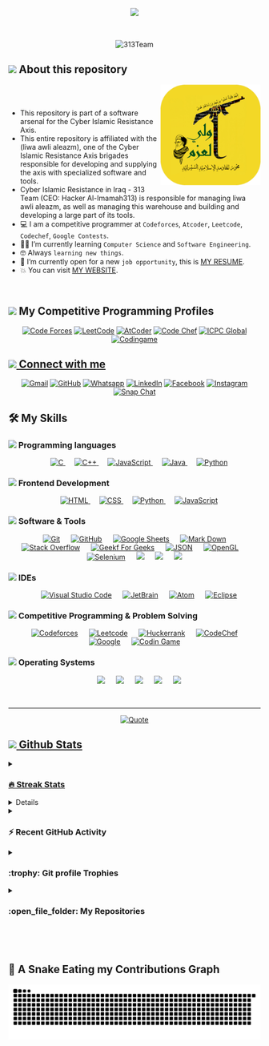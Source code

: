 <center>
<p qalign="center">
  <a href="https://t.me/x313xTeamBackup"><img src="https://readme-typing-svg.herokuapp.com?font=Time+New+Roman&color=%23C8BE25&size=25&center=true&vCenter=true&width=600&height=100&lines=313+Team;Cyber+Islamic+Resistance+in+Iraq;liwa+awli+aleazm;Hacker+Al-Imamah313+-+CEO;"></a>
</p>
</center>
<br>
<p align="center"> 
	<img src="https://i.ibb.co/S4LZ51q2/2382-F40-C-B6-BF-4-F2-E-B2-CB-AC8446-BDEBA3.jpg" alt="313Team" height=200px, width=400px/> 
	<!---
		<a href = "https://commits.top/egypt.html" target="_blank">
			<img src="https://aktive.tk/egypt/7oSkaaa?color=red" alt="Most Active Users" target="_blank" height=25px, width=250px/> 
		</a>
	-->

</p>

	
## <picture><img src = "https://github.com/7oSkaaa/7oSkaaa/blob/main/Images/about_me.gif?raw=true" width = 50px></picture> About this repository

<picture> <img align="right" src="https://raw.githubusercontent.com/313Team/313Team/refs/heads/main/IMG_8191.png" width = 200px></picture>

<br><br>

- This repository is part of a software arsenal for the Cyber ​​Islamic Resistance Axis.
- This entire repository is affiliated with the (liwa awli aleazm), one of the Cyber ​​Islamic Resistance Axis brigades responsible for developing and supplying the axis with specialized software and tools.
- Cyber Islamic Resistance in Iraq - 313 Team (CEO: Hacker Al-Imamah313) is responsible for managing liwa awli aleazm, as well as managing this warehouse and building and developing a large part of its tools.
- :computer: I am a competitive programmer at `Codeforces`, `Atcoder`, `Leetcode`, `Codechef`, `Google Contests`.
- :student: I’m currently learning `Computer Science` and `Software Engineering`.
- :nerd_face: Always `learning new things`.
- :thinking: I’m currently open for a new `job opportunity`, this is [MY RESUME](http://lnkiy.in/Ahmed_Hossam_Resume).
- :boom: You can visit [MY WEBSITE](https://cutt.ly/Ahmed_Hossam_Website).
<br>


## <picture> <img src="https://github.com/7oSkaaa/7oSkaaa/blob/main/Images/competitive_programming_profile.png?raw=true" width=40> </picture> My Competitive Programming Profiles

<p align="center">
  <a href="https://codeforces.com/profile/7oSkaaa"><img src="https://img.icons8.com/external-tal-revivo-shadow-tal-revivo/50/000000/external-codeforces-programming-competitions-and-contests-programming-community-logo-shadow-tal-revivo.png" alt="Code Forces"/></a>
	<a href="https://leetcode.com/7oSkaa/"><img src="https://img.icons8.com/external-tal-revivo-shadow-tal-revivo/50/000000/external-level-up-your-coding-skills-and-quickly-land-a-job-logo-shadow-tal-revivo.png" alt="LeetCode"/></a>
	<a href="https://atcoder.jp/users/ahmed_7oSkaa"><img src="https://i.ibb.co/Q9WSjDB/logo.png" alt="AtCoder" width = 60px/></a>
	<a href="https://www.codechef.com/users/ahmed_7oskaa"><img src="https://img.icons8.com/color/50/000000/codechef.png" alt="Code Chef"/></a>
	<a href="https://icpc.global/ICPCID/IW0X0CTD0ZV9"><img src="https://i.ibb.co/6J0r7rW/Daco-5610880.png" alt="ICPC Global" width = 60px /></a>     
	<a href="https://www.codingame.com/profile/e5e56c7585fda3b457056b85180a4d636850344" ><img src="https://i.ibb.co/1MRppTC/codingame-1.png" alt="Codingame" width="100" height="50">
</p>

## <picture> <img src="https://github.com/7oSkaaa/7oSkaaa/blob/main/Images/Connect-with-me.gif?raw=true" width="100px"> </picture> Connect with me
<p align="center">
	<a href="mailto:ahmed.7oskaa@gmail.com"><img img src="https://img.shields.io/badge/gmail-%23EA4335.svg?style=plastic&logo=gmail&logoColor=white" alt="Gmail"/></a>
	<a href="https://github.com/7oSkaaa"><img src="https://img.shields.io/badge/github-%23181717.svg?style=plastic&logo=github&logoColor=white" alt="GitHub"/></a>
	<a href="https://wa.me/0201208822340"><img src="https://img.shields.io/badge/whatsapp-%2325D366.svg?style=plastic&logo=whatsapp&logoColor=white" alt="Whatsapp"/></a>
	<a href="https://www.linkedin.com/in/7oskaa/"><img src="https://img.shields.io/badge/linkedin-%230A66C2.svg?style=plastic&logo=linkedin&logoColor=white" alt="LinkedIn"/></a>
	<a href="https://www.facebook.com/7oSkaaa"><img src="https://img.shields.io/badge/facebook-%231877F2.svg?style=plastic&logo=facebook&logoColor=white" alt="Facebook"/></a>
	<a href="https://www.instagram.com/ahmed_7oskaa/"><img src="https://img.shields.io/badge/instagram-%23E4405F.svg?style=plastic&logo=instagram&logoColor=white" alt="Instagram"/></a>
	<a href="https://msng.link/o/?ahmed.7oskaa=sc"><img src="https://img.shields.io/badge/snapchat-%23FFFC00.svg?style=plastic&logo=snapchat&logoColor=black" alt="Snap Chat"/></a>
</p>



## 🛠️ My Skills

### <picture> <img src = "https://github.com/7oSkaaa/7oSkaaa/blob/main/Images/Programming_Languages.gif?raw=true" width = 50px>  </picture> Programming languages

<p align="center"> 
  &emsp; 
  <a href="https://www.cprogramming.com/" target="_blank"> 
    <img alt="C" src="https://img.shields.io/badge/C%20-%232370ED.svg?style=plastic&logo=c&logoColor=white">
  </a> 
  &emsp;
  <a href="https://www.w3schools.com/cpp/" target="_blank"> 
    <img alt="C++" src="https://img.shields.io/badge/C++%20-%2300599C.svg?style=plastic&logo=c%2B%2B&logoColor=white">
  </a> 
  &emsp;
  <a href="https://developer.mozilla.org/en-US/docs/Web/JavaScript" target="_blank"> 
     <img alt="JavaScript" src="https://img.shields.io/badge/JavaScript%20-%23F7DF1E.svg?style=plastic&logo=javascript&logoColor=black">
   </a>
  &emsp;
  <a href="https://www.java.com" target="_blank"> 
    <img alt="Java" src="https://img.shields.io/badge/Java-%23007396.svg?style=plastic&logo=java&logoColor=white">
  </a>
  &emsp;
   <a href="https://www.python.org" target="_blank">
    <img alt="Python" src="https://img.shields.io/badge/Python%20-%2314354C.svg?style=plastic&logo=python&logoColor=white">
  </a>
</p>

### <picture> <img src = "https://github.com/7oSkaaa/7oSkaaa/blob/main/Images/Front_End.gif?raw=true" width = 50px>  </picture> Frontend Development
<p align="center"> 
  &emsp; 
  <a href="https://www.w3.org/html/" target="_blank"> 
   <img alt="HTML" src="https://img.shields.io/badge/HTML5%20-%23E34F26.svg?style=plastic&logo=html5&logoColor=white">
  </a>   
  &emsp;
  <a href="https://www.w3schools.com/css/" target="_blank">
    <img alt="CSS" src="https://img.shields.io/badge/CSS%20-%231572B6.svg?style=plastic&logo=css3&logoColor=white">
  </a> 
  &emsp;
  <a href="https://www.python.org" target="_blank">
    <img alt="Python" src="https://img.shields.io/badge/react-%2361DAFB.svg?style=plastic&logo=React&logoColor=black">
  </a>
  &emsp;
  <a href="https://developer.mozilla.org/en-US/docs/Web/JavaScript" target="_blank"> 
     <img alt="JavaScript" src="https://img.shields.io/badge/JavaScript%20-%23F7DF1E.svg?style=plastic&logo=javascript&logoColor=black">
   </a>
</p>

 ### <picture> <img src = "https://github.com/7oSkaaa/7oSkaaa/blob/main/Images/Software_Tools.gif?raw=true" width = 50px>  </picture> Software & Tools
 
<p align="center">
  &emsp;
    <a href="#"><img alt="Git" src="https://img.shields.io/badge/Git%20-%23F05033.svg?style=plastic&logo=git&logoColor=white"></a>
  &emsp;
    <a href="#"><img alt="GitHub" src="https://img.shields.io/badge/github-%23181717.svg?style=plastic&logo=github&logoColor=white"></a>
  &emsp;
    <a href="#"><img alt="Google Sheets" src="https://img.shields.io/badge/Google%20Sheets%20-%2334A853.svg?style=plastic&logo=google%20sheets&logoColor=white"></a>
  &emsp;
    <a href="#"><img alt="Mark Down" src="https://img.shields.io/badge/Markdown-000000?style=plastic&logo=markdown&logoColor=white"></a>
  &emsp;
    <a href="#"><img alt="Stack Overflow" src="https://img.shields.io/badge/-Stack%20Overflow-FE7A16?style=plastic&logo=stack-overflow&logoColor=white"></a>
  &emsp;
    <a href="#"><img alt="Geekf For Geeks" src="https://img.shields.io/badge/geeksforgeeks-%230F9D58.svg?style=plastic&logo=geeksforgeeks&logoColor=white"></a>
  &emsp;
    <a href="#"><img alt="JSON" img src="https://img.shields.io/badge/json-%23000000.svg?style=plastic&logo=json&logoColor=white"></a>
  &emsp;
    <a href="#"><img alt="OpenGL" src="https://img.shields.io/badge/opengl-%235586A4.svg?style=plastic&logo=opengl&logoColor=white"></a>
  &emsp;
    <a href="#"><img alt="Selenium" src="https://img.shields.io/badge/selenium-%2343B02A.svg?&style=plastic&logo=selenium&logoColor=white"></a>
    &emsp;
    <a href="#"><img src="https://img.shields.io/badge/latex-%23008080.svg?&style=plastic&logo=latex&logoColor=white" /></a>
    &emsp;
    <a href="#"><img src="https://img.shields.io/badge/django-%23092E20.svg?&style=plastic&logo=django&logoColor=white" /></a>
    &emsp;
    <a href="#"><img src="https://img.shields.io/badge/mysql-%234479A1.svg?&style=plastic&logo=mysql&logoColor=white"/></a>
</p>

 ### <picture> <img src = "https://github.com/7oSkaaa/7oSkaaa/blob/main/Images/IDEs.gif?raw=true" width = 50px>  </picture> IDEs
 
<p align="center">
  &emsp;
    <a href="#"><img alt="Visual Studio Code" src="https://img.shields.io/badge/Visual%20Studio%20Code-0078d7.svg?style=plastic&logo=visual-studio-code&logoColor=white"></a>
  &emsp;
    <a href="#"><img alt="JetBrain" src="https://img.shields.io/badge/jetbrains-%23000000.svg?style=plastic&logo=jetbrains&logoColor=white" /></a>
  &emsp;
    <a href="#"><img alt="Atom" src="https://img.shields.io/badge/atom-%2366595C.svg?&style=plastic&logo=atom&logoColor=white" /></a>
  &emsp;
    <a href="#"><img alt="Eclipse" src="https://img.shields.io/badge/eclipse%20ide-%232C2255.svg?&style=plastic&logo=eclipse%20ide&logoColor=white" /></a>
</p>

 ### <picture> <img src = "https://github.com/7oSkaaa/7oSkaaa/blob/main/Images/CP_PS.gif?raw=true" width = 50px>  </picture> Competitive Programming & Problem Solving
 
<p align="center">
  &emsp;
    <a href="#"><img alt = "Codeforces" src="https://img.shields.io/badge/codeforces%20-%231F8ACB.svg?style=plastic&logo=codeforces&logoColor=white" /></a>	
  &emsp;
    <a href="#"><img alt = "Leetcode" src="https://img.shields.io/badge/leetcode%20-%23FFA116.svg?style=plastic&logo=leetcode&logoColor=black" /></a>
  &emsp;
    <a href="#"><img alt = "Huckerrank" src="https://img.shields.io/badge/hackerrank-%232EC866.svg?style=plastic&logo=hackerrank&logoColor=white" /></a>
  &emsp;
    <a href="#"><img alt = "CodeChef" src="https://img.shields.io/badge/codechef-%235B4638.svg?style=plastic&logo=codechef&logoColor=white" /></a>
  &emsp;
    <a href="#"><img alt = "Google" src="https://img.shields.io/badge/google-%234285F4.svg?style=plastic&logo=google&logoColor=white" /></a>
  &emsp;
    <a href="#"><img alt = "Codin Game" src="https://img.shields.io/badge/codingame-%23F2BB13.svg?&style=plastic&logo=codingame&logoColor=black" /></a>
</p>

 ### <picture> <img src = "https://github.com/7oSkaaa/7oSkaaa/blob/main/Images/OS.gif?raw=true" width = 50px>  </picture> Operating Systems
 
<p align="center">
  &emsp;
    <a href="#"><img src="https://img.shields.io/badge/Linux-FCC624?style=plastic&logo=linux&logoColor=black"></a>
  &emsp;
    <a href="#"><img src="https://img.shields.io/badge/Ubuntu-E95420?style=plastic&logo=ubuntu&logoColor=white"></a>
  &emsp;
    <a href="#"><img src="https://img.shields.io/badge/Windows-0078D6?style=plastic&logo=windows&logoColor=white"></a>
  &emsp;
    <a href="#"><img src="https://img.shields.io/badge/pop!_os-%2348B9C7.svg?style=plastic&&logo=pop!_os&logoColor=white" /></a>
  &emsp;
    <a href="#"><img src="https://img.shields.io/badge/manjaro-%2335BF5C.svg?&style=plastic&logo=manjaro&logoColor=white" /></a>
</p>

<br> 

---

<p align = "center">
	<a href="https://github.com/piyushsuthar/github-readme-quotes"> <img alt = "Quote" src="https://quotes-github-readme.vercel.app/api?type=horizontal&theme=tokyonight&animation=grow_out_in&quoteCategory=programming">
</p>

## <picture> <img src = "https://github.com/7oSkaaa/7oSkaaa/blob/main/Images/Statistics.gif?raw=true" width = 50px>  </picture> Github Stats

<details><summary><h3> 🔥 Streak Stats</h3></summary>

----	

<p align="center"><img src="https://github-readme-streak-stats.herokuapp.com/?user=7oSkaaa&theme=tokyonight_duo" alt="7oSkaaa" /></p>

</details>
  
<details><summary><h3>💻 GitHub Profile Stats</h3></summary>

----
	
<p align="center">
    <a href="https://github.com/anuraghazra/github-readme-stats">
	    <img alt="7oSkaaa's Github Stats" src="https://github-readme-stats.vercel.app/api?username=7oSkaaa&show_icons=true&count_private=true&locale=en&theme=tokyonight&layout=compact" height="230px"/></a>
	  <img src="https://github-readme-stats.vercel.app/api/top-langs?username=7oSkaaa&langs_count=10&show_icons=true&locale=en&theme=tokyonight" alt="7oSkaaa" height="230px"/>
<br/>

  <b>Note:</b> Top languages is only a metric of the languages my public code consists of and doesn't reflect experience or skill level.
  </p>
</details>

<details><summary><h3>⚡ Recent GitHub Activity</h3></summary>

----
	
[![7oSkaa's github activity graph](https://github-readme-activity-graph.cyclic.app/graph?username=7oSkaaa&theme=github	)](https://github.com/7oSkaaa/github-readme-activity-graph)

 
</details>

<details><summary> <h3> :trophy: Git profile Trophies </h3></summary>

----
	
<p align="center"> <a href="https://github.com/ryo-ma/github-profile-trophy"><img src="https://github-profile-trophy.vercel.app/?username=7oskaaa&layout=compact&theme=tokyonight&column=4&margin-w=15&margin-h=15" alt="7oskaaa" /></a> </p>

[![@7oskaa's Holopin board](https://holopin.io/api/user/board?user=7oskaa)](https://holopin.io/@7oskaa)
	
</details>
	
<details><summary><h3> :open_file_folder: My Repositories </h3></summary>

----
	
<div>
  <p align="center">
	<a href="https://github.com/7oSkaaa/LeetCode_DailyChallenge_2023">
      		<img src="https://github-readme-stats.vercel.app/api/pin/?username=7oSkaaa&repo=LeetCode_DailyChallenge_2023&theme=tokyonight" alt="GitHub Stats" />
    	</a>
	<a href="https://github.com/7oSkaaa/Ahmed-Hossam">
      		<img src="https://github-readme-stats.vercel.app/api/pin/?username=7oSkaaa&repo=Ahmed-Hossam&theme=tokyonight" alt="GitHub Stats" />
    	</a>
    	<a href="https://github.com/7oSkaaa/Strees_Testing">
      		<img src="https://github-readme-stats.vercel.app/api/pin/?username=7oSkaaa&repo=Strees_Testing&theme=tokyonight" alt="GitHub Stats" />
    	</a>
    	<a href="https://github.com/7oSkaaa/CP-Templates">
      		<img src="https://github-readme-stats.vercel.app/api/pin/?username=7oSkaaa&repo=CP-Templates&theme=tokyonight" alt="GitHub Stats" />
    	</a>
    	<a href="https://github.com/7oSkaaa/Codeforces-Polygon-Template">
      		<img src="https://github-readme-stats.vercel.app/api/pin/?username=7oSkaaa&repo=Codeforces-Polygon-Template&theme=tokyonight" alt="GitHub Stats" />
    	</a>
	<a href="https://github.com/7oSkaaa/Some-Linux-Commands">
      		<img src="https://github-readme-stats.vercel.app/api/pin/?username=7oSkaaa&repo=Some-Linux-Commands&theme=tokyonight" alt="GitHub Stats" />
    	</a>
	<a href="https://github.com/7oSkaaa/Shorten-Link">
      		<img src="https://github-readme-stats.vercel.app/api/pin/?username=7oSkaaa&repo=Shorten-Link&theme=tokyonight" alt="GitHub Stats" />
    	</a>
	<a href="https://github.com/7oSkaaa/7oSkaaa">
      		<img src="https://github-readme-stats.vercel.app/api/pin/?username=7oSkaaa&repo=7oSkaaa&theme=tokyonight" alt="GitHub Stats" />
    	</a>
	<a href="https://github.com/7oSkaaa/Competitive-Programming-Session-Content">
      		<img src="https://github-readme-stats.vercel.app/api/pin/?username=7oSkaaa&repo=Competitive-Programming-Session-Content&theme=tokyonight" alt="GitHub Stats" />
    	</a>
	<a href="https://github.com/7oSkaaa/VS-Code-for-CP">
      		<img src="https://github-readme-stats.vercel.app/api/pin/?username=7oSkaaa&repo=VS-Code-for-CP&theme=tokyonight" alt="GitHub Stats" />
    	</a>
	<a href="https://github.com/7oSkaaa/Sorting-Algorithms">
      		<img src="https://github-readme-stats.vercel.app/api/pin/?username=7oSkaaa&repo=Sorting-Algorithms&theme=tokyonight" alt="GitHub Stats" />
    	</a>
	<a href="https://github.com/7oSkaaa/board-link-generator">
      		<img src="https://github-readme-stats.vercel.app/api/pin/?username=7oSkaaa&repo=board-link-generator&theme=tokyonight" alt="GitHub Stats" />
    	</a>
	<a href="https://github.com/7oSkaaa/Tic-Tac-Toe-GUI">
      		<img src="https://github-readme-stats.vercel.app/api/pin/?username=7oSkaaa&repo=Tic-Tac-Toe-GUI&theme=tokyonight" alt="GitHub Stats" />
    	</a>
	<a href="https://github.com/7oSkaaa/PhoneBook-System">
      		<img src="https://github-readme-stats.vercel.app/api/pin/?username=7oSkaaa&repo=PhoneBook-System&theme=tokyonight" alt="GitHub Stats" />
    	</a>
	<a href="https://github.com/7oSkaaa/Codeforces-Sheet-Generator">
      		<img src="https://github-readme-stats.vercel.app/api/pin/?username=7oSkaaa&repo=Codeforces-Sheet-Generator&theme=tokyonight" alt="GitHub Stats" />
    	</a>
	<a href="https://github.com/7oSkaaa/CP-Calendar">
      		<img src="https://github-readme-stats.vercel.app/api/pin/?username=7oSkaaa&repo=CP-Calendar&theme=tokyonight" alt="GitHub Stats" />
    	</a>
	<a href="https://github.com/7oSkaaa/Codeforces-Friends-Script">
      		<img src="https://github-readme-stats.vercel.app/api/pin/?username=7oSkaaa&repo=Codeforces-Friends-Script&theme=tokyonight" alt="GitHub Stats" />
    	</a>
	<a href="https://github.com/7oSkaaa/vJudge-Board-Scrapper">
      		<img src="https://github-readme-stats.vercel.app/api/pin/?username=7oSkaaa&repo=vJudge-Board-Scrapper&theme=tokyonight" alt="GitHub Stats" />
    	</a>
	<a href="https://github.com/7oSkaaa/CP-Templates-Snippets">
      		<img src="https://github-readme-stats.vercel.app/api/pin/?username=7oSkaaa&repo=CP-Templates-Snippets&theme=tokyonight" alt="GitHub Stats" />
    	</a>
	<a href="https://github.com/7oSkaaa/Udemy-Website">
      		<img src="https://github-readme-stats.vercel.app/api/pin/?username=7oSkaaa&repo=Udemy-Website&theme=tokyonight" alt="GitHub Stats" />
    	</a>
  </p>
</div>
</details>

</br></br>
	
## 🐍 A Snake Eating my Contributions Graph
	
<p align = "center">
	<img src = "https://github.com/7oSkaaa/7oSkaaa/blob/output/github-contribution-grid-snake.svg?" alt = "Snake Game"/>
</p>
